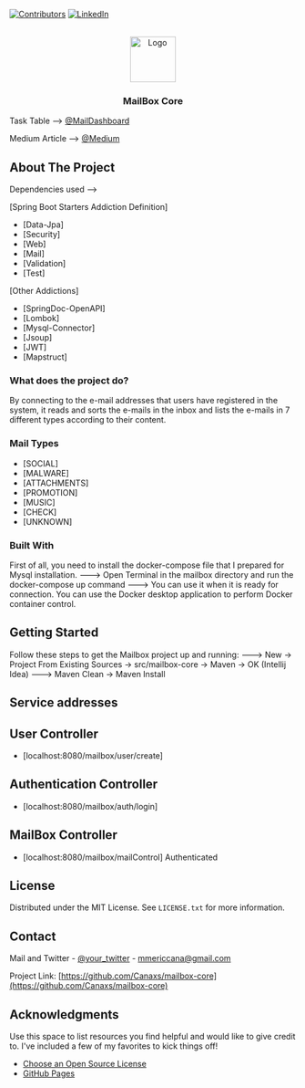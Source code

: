 
[![Contributors][contributors-shield]][contributors-url]
[![LinkedIn][linkedin-shield]][linkedin-url]

<!-- PROJECT LOGO -->
<br />
<div align="center">
  <a href="https://medium.com/@mericcana/mailbox-core-92fb5527b13b">
    <img src="https://www.cdnlogo.com/logos/m/64/mail-ios.svg" alt="Logo" width="80" height="80">
  </a>

<h3 align="center">MailBox Core</h3>
</div>

Task Table --> [@MailDashboard](https://github.com/users/Canaxs/projects/1)

Medium Article --> [@Medium](https://medium.com/@mericcana/mailbox-core-92fb5527b13b)

<!-- ABOUT THE PROJECT -->
## About The Project

Dependencies used --> 

[Spring Boot Starters Addiction Definition]

* [Data-Jpa] 
* [Security] 
* [Web]
* [Mail]
* [Validation]
* [Test]

[Other Addictions]

* [SpringDoc-OpenAPI]
* [Lombok]            
* [Mysql-Connector]
* [Jsoup]
* [JWT]
* [Mapstruct]

### What does the project do?

By connecting to the e-mail addresses that users have registered in the system, it reads and sorts the e-mails in the inbox and lists the e-mails in 7 different types according to their content.

### Mail Types

* [SOCIAL]
* [MALWARE]
* [ATTACHMENTS]
* [PROMOTION]
* [MUSIC]
* [CHECK]
* [UNKNOWN]

### Built With

First of all, you need to install the docker-compose file that I prepared for Mysql installation.
---> Open Terminal in the mailbox directory and run the docker-compose up command
---> You can use it when it is ready for connection. You can use the Docker desktop application to perform Docker container control.

<!-- GETTING STARTED -->
## Getting Started

Follow these steps to get the Mailbox project up and running:
---> New -> Project From Existing Sources -> src/mailbox-core -> Maven -> OK (Intellij Idea)
---> Maven Clean -> Maven Install

## Service addresses

## User Controller
* [localhost:8080/mailbox/user/create]

## Authentication Controller
* [localhost:8080/mailbox/auth/login]

## MailBox Controller
* [localhost:8080/mailbox/mailControl] Authenticated


<!-- LICENSE -->
## License

Distributed under the MIT License. See `LICENSE.txt` for more information.



<!-- CONTACT -->
## Contact

Mail and Twitter - [@your_twitter](https://twitter.com/cana_meric) - mmericcana@gmail.com

Project Link: [https://github.com/Canaxs/mailbox-core](https://github.com/Canaxs/mailbox-core)



<!-- ACKNOWLEDGMENTS -->
## Acknowledgments

Use this space to list resources you find helpful and would like to give credit to. I've included a few of my favorites to kick things off!

* [Choose an Open Source License](https://choosealicense.com)
* [GitHub Pages](https://pages.github.com)


<!-- MARKDOWN LINKS & IMAGES -->
<!-- https://www.markdownguide.org/basic-syntax/#reference-style-links -->
[contributors-shield]: https://img.shields.io/github/contributors/othneildrew/Best-README-Template.svg?style=for-the-badge
[contributors-url]: https://github.com/Canaxs/spring-twitter-api/graphs/contributors
[linkedin-shield]: https://img.shields.io/badge/-LinkedIn-black.svg?style=for-the-badge&logo=linkedin&colorB=555
[linkedin-url]: https://www.linkedin.com/in/mericcana/

